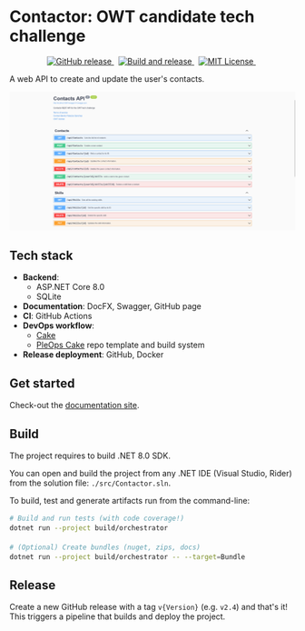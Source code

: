 # Contactor: OWT candidate tech challenge

<!-- markdownlint-disable MD033 -->
<p align="center">
  <a href="https://github.com/pleonex/owt-challenge">
    <img alt="GitHub release" src="https://img.shields.io/github/v/release/pleonex/owt-challenge">
  </a>
  &nbsp;
  <a href="https://github.com/pleonex/owt-challenge/workflows/Build%20and%20release">
    <img alt="Build and release" src="https://github.com/pleonex/owt-challenge/workflows/Build%20and%20release/badge.svg?branch=main&event=push" />
  </a>
  &nbsp;
  <a href="https://choosealicense.com/licenses/mit/">
    <img alt="MIT License" src="https://img.shields.io/badge/license-MIT-blue.svg?style=flat" />
  </a>
  &nbsp;
</p>

A web API to create and update the user's contacts.

![swagger docs](./docs/images/swagger-api.png)

## Tech stack

- **Backend**:
  - ASP.NET Core 8.0
  - SQLite
- **Documentation**: DocFX, Swagger, GitHub page
- **CI**: GitHub Actions
- **DevOps workflow**:
  - [Cake](https://cakebuild.net/)
  - [PleOps Cake](https://www.pleonex.dev/PleOps.Cake/) repo template and build
    system
- **Release deployment**: GitHub, Docker

## Get started

Check-out the [documentation site](https://www.pleonex.dev/owt-challenge).

## Build

The project requires to build .NET 8.0 SDK.

You can open and build the project from any .NET IDE (Visual Studio, Rider) from
the solution file: `./src/Contactor.sln`.

To build, test and generate artifacts run from the command-line:

```sh
# Build and run tests (with code coverage!)
dotnet run --project build/orchestrator

# (Optional) Create bundles (nuget, zips, docs)
dotnet run --project build/orchestrator -- --target=Bundle
```

## Release

Create a new GitHub release with a tag `v{Version}` (e.g. `v2.4`) and that's it!
This triggers a pipeline that builds and deploy the project.

